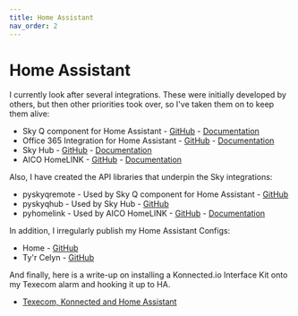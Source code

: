 ```yaml
---
title: Home Assistant
nav_order: 2
---
```


# Home Assistant

I currently look after several integrations. These were initially developed by others, but then other priorities took over, so I've taken them on to keep them alive:

- Sky Q component for Home Assistant - [GitHub](https://github.com/RogerSelwyn/Home_Assistant_SkyQ_MediaPlayer) - [Documentation](https://rogerselwyn.github.io/Home_Assistant_SkyQ_MediaPlayer/)
- Office 365 Integration for Home Assistant - [GitHub](https://github.com/RogerSelwyn/O365-HomeAssistant) - [Documentation](https://rogerselwyn.github.io/O365-HomeAssistant/)
- Sky Hub - [GitHub](https://github.com/home-assistant/core/tree/dev/homeassistant/components/sky_hub) - [Documentation](https://www.home-assistant.io/integrations/sky_hub/)
- AICO HomeLINK - [GitHub](https://github.com/RogerSelwyn/AICO_HomeLINK) - [Documentation](https://rogerselwyn.github.io/AICO_HomeLINK/)

Also, I have created the API libraries that underpin the Sky integrations:
- pyskyqremote - Used by Sky Q component for Home Assistant - [GitHub](https://github.com/RogerSelwyn/skyq_remote)
- pyskyqhub - Used by Sky Hub - [GitHub](https://github.com/RogerSelwyn/skyq_hub)
- pyhomelink - Used by AICO HomeLINK - [GitHub](https://github.com/RogerSelwyn/python_homelink) - [Documentation](https://rogerselwyn.github.io/python_homelink/)

In addition, I irregularly publish my Home Assistant Configs:
- Home - [GitHub](https://github.com/RogerSelwyn/Home_Assistant_Config)
- Ty'r Celyn - [GitHub](https://github.com/RogerSelwyn/Home_Assistant_Tyr_Celyn_Config)

And finally, here is a write-up on installing a Konnected.io Interface Kit onto my Texecom alarm and hooking it up to HA.
- [Texecom, Konnected and Home Assistant](./texecom.md)

